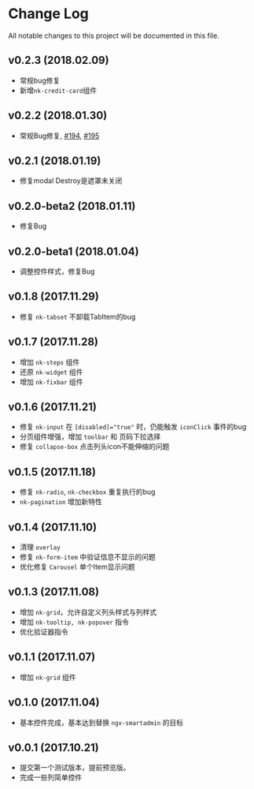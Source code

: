 # Change Log
All notable changes to this project will be documented in this file.

## v0.2.3 (2018.02.09)

- 常规bug修复
- 新增`nk-credit-card`组件

## v0.2.2 (2018.01.30)

- 常规Bug修复, [#194](http://trgit2/newkit/central-platform/issues/194), [#195](http://trgit2/newkit/central-platform/issues/195)

## v0.2.1 (2018.01.19)

- 修复modal Destroy是遮罩未关闭

## v0.2.0-beta2 (2018.01.11)

- 修复Bug

## v0.2.0-beta1 (2018.01.04)

- 调整控件样式，修复Bug

## v0.1.8 (2017.11.29)

- 修复 `nk-tabset` 不卸载TabItem的bug

## v0.1.7 (2017.11.28)

- 增加 `nk-steps` 组件
- 还原 `nk-widget` 组件
- 增加 `nk-fixbar` 组件

## v0.1.6 (2017.11.21)

- 修复 `nk-input` 在 `[disabled]="true"` 时，仍能触发 `iconClick` 事件的bug
- 分页组件增强，增加 `toolbar` 和 页码下拉选择
- 修复 `collapse-box` 点击列头icon不能伸缩的问题

## v0.1.5 (2017.11.18)

- 修复 `nk-radio`, `nk-checkbox` 重复执行的bug
- `nk-pagination` 增加新特性

## v0.1.4 (2017.11.10)

- 清理 `overlay`
- 修复 `nk-form-item` 中验证信息不显示的问题
- 优化修复 `Carousel` 单个Item显示问题

## v0.1.3 (2017.11.08)

- 增加 `nk-grid`，允许自定义列头样式与列样式
- 增加 `nk-tooltip, nk-popover` 指令
- 优化验证器指令

## v0.1.1 (2017.11.07)

- 增加 `nk-grid` 组件

## v0.1.0 (2017.11.04)

- 基本控件完成，基本达到替换 `ngx-smartadmin` 的目标

## v0.0.1 (2017.10.21)

- 提交第一个测试版本，提前预览版。
- 完成一些列简单控件
